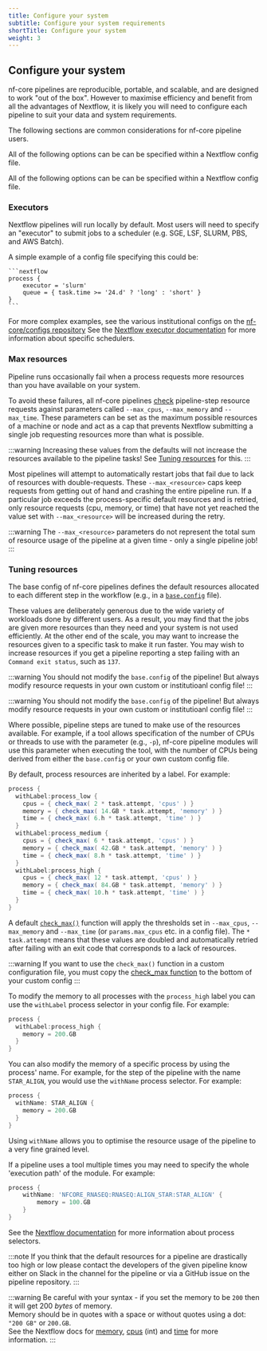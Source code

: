 ```yaml
---
title: Configure your system
subtitle: Configure your system requirements
shortTitle: Configure your system
weight: 3
---
```


## Configure your system

nf-core pipelines are reproducible, portable, and scalable, and are designed to work "out of the box". However to maximise efficiency and benefit from all the advantages of Nextflow, it is likely you will need to configure each pipeline to suit your data and system requirements.

The following sections are common considerations for nf-core pipeline users.

All of the following options can be can be specified within a Nextflow config file.

All of the following options can be can be specified within a Nextflow config file.

### Executors

Nextflow pipelines will run locally by default.
Most users will need to specify an "executor" to submit jobs to a scheduler (e.g. SGE, LSF, SLURM, PBS, and AWS Batch).

A simple example of a config file specifying this could be:

    ```nextflow
    process {
        executor = 'slurm'
        queue = { task.time >= '24.d' ? 'long' : 'short' }
    }
    ```

For more complex examples, see the various institutional configs on the [nf-core/configs repository](https://github.com/nf-core/configs/tree/master/conf)
See the [Nextflow executor documentation](https://www.nextflow.io/docs/latest/executor.html#executor-page) for more information about specific schedulers.

### Max resources

Pipeline runs occasionally fail when a process requests more resources than you have available on your system.

To avoid these failures, all nf-core pipelines [check](https://github.com/nf-core/tools/blob/99961bedab1518f592668727a4d692c4ddf3c336/nf_core/pipeline-template/nextflow.config#L206-L237) pipeline-step resource requests against parameters called `--max_cpus`, `--max_memory` and `--max_time`. These parameters can be set as the maximum possible resources of a machine or node and act as a cap that prevents Nextflow submitting a single job requesting resources more than what is possible.

:::warning
Increasing these values from the defaults will not increase the resources available to the pipeline tasks! See [Tuning resources](#tuning-resources) for this.
:::

Most pipelines will attempt to automatically restart jobs that fail due to lack of resources with double-requests. These `--max_<resource>` caps keep requests from getting out of hand and crashing the entire pipeline run. If a particular job exceeds the process-specific default resources and is retried, only resource requests (cpu, memory, or time) that have not yet reached the value set with `--max_<resource>` will be increased during the retry.

:::warning
The `--max_<resource>` parameters do not represent the total sum of resource usage of the pipeline at a given time - only a single pipeline job!
:::

### Tuning resources

The base config of nf-core pipelines defines the default resources allocated to each different step in the workflow (e.g., in a [`base.config`](https://github.com/nf-core/rnaseq/blob/master/conf/base.config) file).

These values are deliberately generous due to the wide variety of workloads done by different users.
As a result, you may find that the jobs are given more resources than they need and your system is not used efficiently.
At the other end of the scale, you may want to increase the resources given to a specific task to make it run faster.
You may wish to increase resources if you get a pipeline reporting a step failing with an `Command exit status`, such as `137`.

:::warning
You should not modify the `base.config` of the pipeline! But always modify resource requests in your own custom or institutioanl config file!
:::

:::warning
You should not modify the `base.config` of the pipeline! But always modify resource requests in your own custom or institutioanl config file!
:::

Where possible, pipeline steps are tuned to make use of the resources available.
For example, if a tool allows specification of the number of CPUs or threads to use with the parameter (e.g., `-p`), nf-core pipeline modules will use this parameter when executing the tool, with the number of CPUs being derived from either the `base.config` or your own custom config file.


By default, process resources are inherited by a label. For example:

```groovy
process {
  withLabel:process_low {
    cpus = { check_max( 2 * task.attempt, 'cpus' ) }
    memory = { check_max( 14.GB * task.attempt, 'memory' ) }
    time = { check_max( 6.h * task.attempt, 'time' ) }
  }
  withLabel:process_medium {
    cpus = { check_max( 6 * task.attempt, 'cpus' ) }
    memory = { check_max( 42.GB * task.attempt, 'memory' ) }
    time = { check_max( 8.h * task.attempt, 'time' ) }
  }
  withLabel:process_high {
    cpus = { check_max( 12 * task.attempt, 'cpus' ) }
    memory = { check_max( 84.GB * task.attempt, 'memory' ) }
    time = { check_max( 10.h * task.attempt, 'time' ) }
  }
}
```

A default [`check_max()`](https://github.com/nf-core/tools/blob/99961bedab1518f592668727a4d692c4ddf3c336/nf_core/pipeline-template/nextflow.config#L206-L237) function will apply the thresholds set in `--max_cpus`, `--max_memory` and `--max_time` (or `params.max_cpus` etc. in  a config file).
The `* task.attempt` means that these values are doubled and automatically retried after failing with an exit code that corresponds to a lack of resources.

:::warning
If you want to use the `check_max()` function in a custom configuration file, you must copy the [check_max function](https://github.com/nf-core/tools/blob/99961bedab1518f592668727a4d692c4ddf3c336/nf_core/pipeline-template/nextflow.config#L206-L237) to the bottom of your custom config
:::

To modify the memory to all processes with the `process_high` label you can use the `withLabel` process selector in your config file. For example:

```groovy
process {
  withLabel:process_high {
    memory = 200.GB
  }
}
```

You can also modify the memory of a specific process by using the process'  name.
For example, for the step of the pipeline with the name `STAR_ALIGN`, you would use the `withName` process selector. For example:

```groovy
process {
  withName: STAR_ALIGN {
    memory = 200.GB
  }
}
```

Using `withName` allows you to optimise the resource usage of the pipeline to a very fine grained level.

If a pipeline uses a tool multiple times you may need to specify the whole 'execution path' of the module. For example:

```groovy
process {
    withName: 'NFCORE_RNASEQ:RNASEQ:ALIGN_STAR:STAR_ALIGN' {
        memory = 100.GB
    }
}
```

See the [Nextflow documentation](https://www.nextflow.io/docs/latest/config.html#process-selectors) for more information about process selectors.

:::note
If you think that the default resources for a pipeline are drastically too high or low please contact the developers of the given pipeline know either on Slack in the channel for the pipeline or via a GitHub issue on the pipeline repository.
:::

:::warning
Be careful with your syntax - if you set the memory to be `200` then it will get 200 _bytes_ of memory. <br/>
Memory should be in quotes with a space or without quotes using a dot: `"200 GB"` or `200.GB`. <br/>
See the Nextflow docs for [memory](https://www.nextflow.io/docs/latest/process.html#memory),
[cpus](https://www.nextflow.io/docs/latest/process.html#cpus) (int) and
[time](https://www.nextflow.io/docs/latest/process.html#time) for more information.
:::
